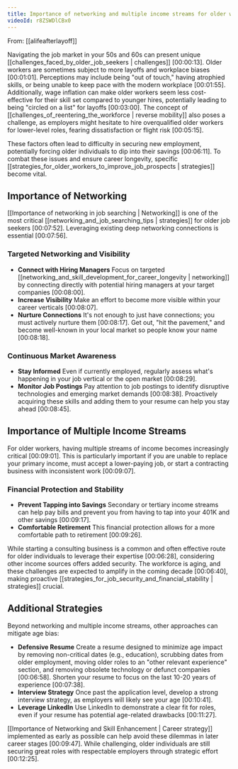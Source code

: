 ```yaml
---
title: Importance of networking and multiple income streams for older workers
videoId: r8ZSWDlCBx0
---
```


From: [[alifeafterlayoff]] <br/> 

Navigating the job market in your 50s and 60s can present unique [[challenges_faced_by_older_job_seekers | challenges]] <a class="yt-timestamp" data-t="00:00:13">[00:00:13]</a>. Older workers are sometimes subject to more layoffs and workplace biases <a class="yt-timestamp" data-t="00:01:01">[00:01:01]</a>. Perceptions may include being "out of touch," having atrophied skills, or being unable to keep pace with the modern workplace <a class="yt-timestamp" data-t="00:01:55">[00:01:55]</a>. Additionally, wage inflation can make older workers seem less cost-effective for their skill set compared to younger hires, potentially leading to being "circled on a list" for layoffs <a class="yt-timestamp" data-t="00:03:00">[00:03:00]</a>. The concept of [[challenges_of_reentering_the_workforce | reverse mobility]] also poses a challenge, as employers might hesitate to hire overqualified older workers for lower-level roles, fearing dissatisfaction or flight risk <a class="yt-timestamp" data-t="00:05:15">[00:05:15]</a>.

These factors often lead to difficulty in securing new employment, potentially forcing older individuals to dip into their savings <a class="yt-timestamp" data-t="00:06:11">[00:06:11]</a>. To combat these issues and ensure career longevity, specific [[strategies_for_older_workers_to_improve_job_prospects | strategies]] become vital.

## Importance of Networking

[[Importance of networking in job searching | Networking]] is one of the most critical [[networking_and_job_searching_tips | strategies]] for older job seekers <a class="yt-timestamp" data-t="00:07:52">[00:07:52]</a>. Leveraging existing deep networking connections is essential <a class="yt-timestamp" data-t="00:07:56">[00:07:56]</a>.

### Targeted Networking and Visibility
*   **Connect with Hiring Managers** Focus on targeted [[networking_and_skill_development_for_career_longevity | networking]] by connecting directly with potential hiring managers at your target companies <a class="yt-timestamp" data-t="00:08:00">[00:08:00]</a>.
*   **Increase Visibility** Make an effort to become more visible within your career verticals <a class="yt-timestamp" data-t="00:08:07">[00:08:07]</a>.
*   **Nurture Connections** It's not enough to just have connections; you must actively nurture them <a class="yt-timestamp" data-t="00:08:17">[00:08:17]</a>. Get out, "hit the pavement," and become well-known in your local market so people know your name <a class="yt-timestamp" data-t="00:08:18">[00:08:18]</a>.

### Continuous Market Awareness
*   **Stay Informed** Even if currently employed, regularly assess what's happening in your job vertical or the open market <a class="yt-timestamp" data-t="00:08:29">[00:08:29]</a>.
*   **Monitor Job Postings** Pay attention to job postings to identify disruptive technologies and emerging market demands <a class="yt-timestamp" data-t="00:08:38">[00:08:38]</a>. Proactively acquiring these skills and adding them to your resume can help you stay ahead <a class="yt-timestamp" data-t="00:08:45">[00:08:45]</a>.

## Importance of Multiple Income Streams

For older workers, having multiple streams of income becomes increasingly critical <a class="yt-timestamp" data-t="00:09:01">[00:09:01]</a>. This is particularly important if you are unable to replace your primary income, must accept a lower-paying job, or start a contracting business with inconsistent work <a class="yt-timestamp" data-t="00:09:07">[00:09:07]</a>.

### Financial Protection and Stability
*   **Prevent Tapping into Savings** Secondary or tertiary income streams can help pay bills and prevent you from having to tap into your 401K and other savings <a class="yt-timestamp" data-t="00:09:17">[00:09:17]</a>.
*   **Comfortable Retirement** This financial protection allows for a more comfortable path to retirement <a class="yt-timestamp" data-t="00:09:26">[00:09:26]</a>.

While starting a consulting business is a common and often effective route for older individuals to leverage their expertise <a class="yt-timestamp" data-t="00:06:28">[00:06:28]</a>, considering other income sources offers added security. The workforce is aging, and these challenges are expected to amplify in the coming decade <a class="yt-timestamp" data-t="00:06:40">[00:06:40]</a>, making proactive [[strategies_for_job_security_and_financial_stability | strategies]] crucial.

## Additional Strategies

Beyond networking and multiple income streams, other approaches can mitigate age bias:

*   **Defensive Resume** Create a resume designed to minimize age impact by removing non-critical dates (e.g., education), scrubbing dates from older employment, moving older roles to an "other relevant experience" section, and removing obsolete technology or defunct companies <a class="yt-timestamp" data-t="00:06:58">[00:06:58]</a>. Shorten your resume to focus on the last 10-20 years of experience <a class="yt-timestamp" data-t="00:07:38">[00:07:38]</a>.
*   **Interview Strategy** Once past the application level, develop a strong interview strategy, as employers will likely see your age <a class="yt-timestamp" data-t="00:10:41">[00:10:41]</a>.
*   **Leverage LinkedIn** Use LinkedIn to demonstrate a clear fit for roles, even if your resume has potential age-related drawbacks <a class="yt-timestamp" data-t="00:11:27">[00:11:27]</a>.

[[Importance of Networking and Skill Enhancement | Career strategy]] implemented as early as possible can help avoid these dilemmas in later career stages <a class="yt-timestamp" data-t="00:09:47">[00:09:47]</a>. While challenging, older individuals are still securing great roles with respectable employers through strategic effort <a class="yt-timestamp" data-t="00:12:25">[00:12:25]</a>.